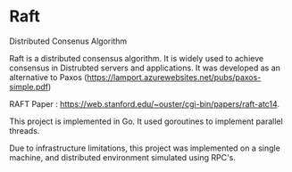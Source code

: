 # Raft
 Distributed Consenus Algorithm
 
 Raft is a distributed consensus algorithm. It is widely used to achieve consensus in Distrubted servers and applications. 
 It was developed as an alternative to Paxos (https://lamport.azurewebsites.net/pubs/paxos-simple.pdf) 
 
 RAFT Paper : https://web.stanford.edu/~ouster/cgi-bin/papers/raft-atc14.
 
 This project is implemented in Go. It used goroutines to implement parallel threads.
 
 Due to infrastructure limitations, this project was implemented on a single machine, and distributed environment simulated using RPC's.
